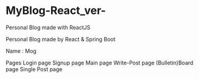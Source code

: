 # MyBlog-React_ver-
Personal Blog made with ReactJS 

Personal Blog made by React & Spring Boot

Name : Mog

Pages
  Login page
  Signup page
  Main page
  Write-Post page
  (Bulletin)Board page
  Single Post page
  
